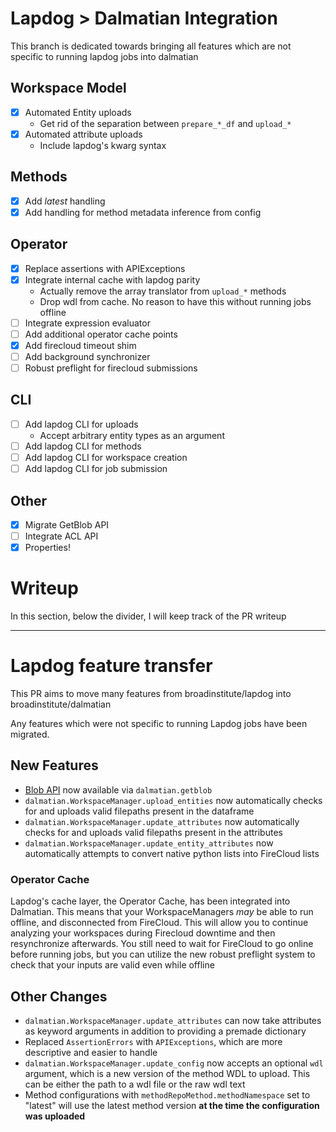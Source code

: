 # Lapdog > Dalmatian Integration

This branch is dedicated towards bringing all features which are not specific to
running lapdog jobs into dalmatian

## Workspace Model
- [x] Automated Entity uploads
  * Get rid of the separation between `prepare_*_df` and `upload_*`
- [x] Automated attribute uploads
  * Include lapdog's kwarg syntax

## Methods
- [x] Add _latest_ handling
- [x] Add handling for method metadata inference from config

## Operator
- [x] Replace assertions with APIExceptions
- [x] Integrate internal cache with lapdog parity
  * Actually remove the array translator from `upload_*` methods
  * Drop wdl from cache. No reason to have this without running jobs offline
- [ ] Integrate expression evaluator
- [ ] Add additional operator cache points
- [x] Add firecloud timeout shim
- [ ] Add background synchronizer
- [ ] Robust preflight for firecloud submissions

## CLI
- [ ] Add lapdog CLI for uploads
  * Accept arbitrary entity types as an argument
- [ ] Add lapdog CLI for methods
- [ ] Add lapdog CLI for workspace creation
- [ ] Add lapdog CLI for job submission

## Other
- [x] Migrate GetBlob API
- [ ] Integrate ACL API
- [x] Properties!

# Writeup

In this section, below the divider, I will keep track of the PR writeup

---

# Lapdog feature transfer

This PR aims to move many features from broadinstitute/lapdog into broadinstitute/dalmatian

Any features which were not specific to running Lapdog jobs have been migrated.

## New Features
* [Blob API](https://googleapis.github.io/google-cloud-python/latest/storage/index.html) now available via `dalmatian.getblob`
* `dalmatian.WorkspaceManager.upload_entities` now automatically checks for and uploads valid filepaths present in the dataframe
* `dalmatian.WorkspaceManager.update_attributes` now automatically checks for and uploads valid filepaths present in the attributes
* `dalmatian.WorkspaceManager.update_entity_attributes` now automatically attempts to convert native python lists into FireCloud lists

### Operator Cache

Lapdog's cache layer, the Operator Cache, has been integrated into Dalmatian.
This means that your WorkspaceManagers _may_ be able to run offline, and disconnected from FireCloud.
This will allow you to continue analyzing your workspaces during Firecloud downtime and then resynchronize afterwards.
You still need to wait for FireCloud to go online before running jobs, but
you can utilize the new robust preflight system to check that your inputs
are valid even while offline

## Other Changes
* `dalmatian.WorkspaceManager.update_attributes` can now take attributes as keyword arguments in addition to providing a premade dictionary
* Replaced `AssertionErrors` with `APIExceptions`, which are more descriptive and easier to handle
* `dalmatian.WorkspaceManager.update_config` now accepts an optional `wdl` argument, which is a new version of the method WDL to upload. This can be either the path to a wdl file or the raw wdl text
* Method configurations with `methodRepoMethod.methodNamespace` set to "latest" will use the latest method version **at the time the configuration was uploaded**
